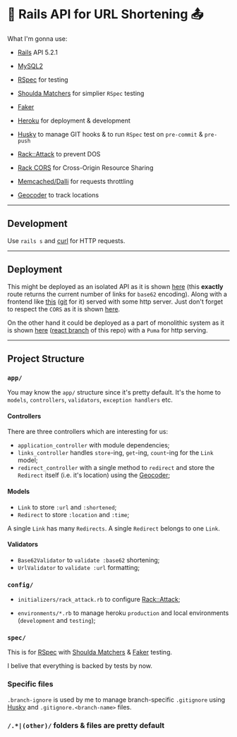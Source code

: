 # :postbox: Rails API for URL Shortening :outbox_tray:

What I'm gonna use:

* [Rails](https://github.com/rails/rails) API 5.2.1

* [MySQL2](https://github.com/brianmario/mysql2)

* [RSpec](https://github.com/rspec/rspec-rails) for testing

* [Shoulda Matchers](https://github.com/thoughtbot/shoulda-matchers) for simplier `RSpec` testing

* [Faker](https://github.com/stympy/faker)

* [Heroku](https://heroku.com/) for deployment & development

* [Husky](https://github.com/typicode/husky) to manage GIT hooks & to run `RSpec` test on `pre-commit` & `pre-push`

* [Rack::Attack](https://github.com/kickstarter/rack-attack) to prevent DOS
* [Rack CORS](https://github.com/cyu/rack-cors) for Cross-Origin Resource Sharing

* [Memcached/Dalli](https://github.com/petergoldstein/dalli) for requests throttling

* [Geocoder](https://github.com/alexreisner/geocoder) to track locations

----

## Development

Use `rails s` and [curl](https://github.com/curl/curl) for HTTP requests.

---

## Deployment

This might be deployed as an isolated API as it is shown [here](https://rails-shortener.herokuapp.com/api/links/count) (this **exactly** route returns the current number of links for `base62` encoding). Along with a frontend like [this](https://vue-shortener.herokuapp.com/) ([git](https://github.com/cxsper/vue-shortener) for it) served with some http server. Just don't forget to respect the `CORS` as it is shown [here](https://github.com/cxsper/react-shortener/blob/api/config/application.rb#L40).

On the other hand it could be deployed as a part of  monolithic system as it is shown [here](https://shorrtener.herokuapp.com/) ([react branch](https://github.com/cxsper/react-shortener/tree/react) of this repo) with a `Puma` for http serving.

---

## Project Structure

### `app/`

You may know the `app/` structure since it's pretty default. It's the home to `models`, `controllers`, `validators`, `exception handlers` etc.

#### Controllers

There are three controllers which are interesting for us:
* `application_controller` with module dependencies;
* `links_controller` handles `store`-ing, `get`-ing, `count`-ing for the `Link` model;
* `redirect_controller` with a single method to `redirect` and store the `Redirect` itself (i.e. it's location) using the [Geocoder](https://github.com/alexreisner/geocoder);

#### Models

* `Link` to store `:url` and `:shortened`;
* `Redirect` to store `:location` and `:time`;

A single `Link` has many `Redirects`. A single `Redirect` belongs to one `Link`.

#### Validators

* `Base62Validator` to `validate :base62` shortening;
* `UrlValidator` to `validate :url` formatting;

### `config/`

* `initializers/rack_attack.rb` to configure [Rack::Attack](https://github.com/kickstarter/rack-attack);

* `environments/*.rb` to manage heroku `production` and local environments (`development` and `testing`);

### `spec/`

This is for [RSpec](https://github.com/rspec/rspec-rails) with [Shoulda Matchers](https://github.com/thoughtbot/shoulda-matchers) & [Faker](https://github.com/stympy/faker) testing.

I belive that everything is backed by tests by now.

### Specific files

`.branch-ignore` is used by me to manage branch-specific `.gitignore` using [Husky](https://github.com/typicode/husky) and `.gitignore.<branch-name>` files.

### `/.*|(other)/` folders & files are pretty default
